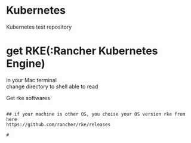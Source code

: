 # Kubernetes
Kubernetes test repository

# get RKE(:Rancher Kubernetes Engine)  
in your Mac terminal  
change directory to shell able to read 

Get rke softwares  
~~~curl -O https://github.com/rancher/rke/releases/download/v0.1.16/rke_darwin-amd64~~~

## if your machine is other OS, you choise your OS version rke from here
https://github.com/rancher/rke/releases

# 
